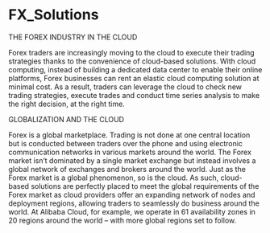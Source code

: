 # FX_Solutions
THE FOREX INDUSTRY IN THE CLOUD

Forex traders are increasingly moving to the cloud to execute their trading strategies thanks to the convenience of cloud-based solutions.
With cloud computing, instead of building a dedicated data center to enable their online platforms, Forex businesses can rent an elastic cloud computing solution at minimal cost.
As a result, traders can leverage the cloud to check new trading strategies, execute trades and conduct time series analysis to make the right decision, at the right time.

GLOBALIZATION AND THE CLOUD

Forex is a global marketplace. Trading is not done at one central location but is conducted between traders over the phone and using electronic communication networks in various markets around the world.
The Forex market isn’t dominated by a single market exchange but instead involves a global network of exchanges and brokers around the world.
Just as the Forex market is a global phenomenon, so is the cloud. As such, cloud-based solutions are perfectly placed to meet the global requirements of the Forex market as cloud providers offer an expanding network of nodes and deployment regions, allowing traders to seamlessly do business around the world.
At Alibaba Cloud, for example, we operate in 61 availability zones in 20 regions around the world – with more global regions set to follow.
